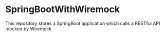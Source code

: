 # SpringBootWithWiremock
This repository stores a SpringBoot application which calls a RESTful API mocked by Wiremock
